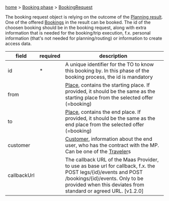 [home](https://github.com/TOMP-WG/TOMP-API/wiki/) > [Booking phase](Booking-phase.md) > [BookingRequest](BookingRequest.md)

The booking request object is relying on the outcome of the [Planning result](Planning-result.md). One of the offered [Bookings](Booking-object.md) in the result can be booked. The id of the choosen booking should be in the booking request, along with extra information that is needed for the booking/trip execution, f.x. personal information (that's not needed for planning/routing) or information to create access data.

| field | required | description | 
| --- | --- | --- | 
| id | * | A unique identifier for the TO to know this booking by. In this phase of the booking process, the id is mandatory |
| from | | [Place](Place.md), contains the starting place. If provided, it should be the same as the starting place from the selected offer (=booking) |
| to | | [Place](Place.md), contains the end place. If provided, it should be the same as the end place from the selected offer (=booking) |
| customer | | [Customer](Customer.md), information about the end user, who has the contract with the MP. Can be one of the [Traveler](Traveler.md)s |
| callbackUrl | | The callback URL of the Maas Provider, to use as base url for callback, f.x. the POST legs/{id}/events and POST /bookings/{id}/events. Only to be provided when this deviates from standard or agreed URL. [v1.2.0] |
